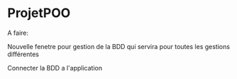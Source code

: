 # ProjetPOO
A faire: 

Nouvelle fenetre pour gestion de la BDD qui servira pour toutes les gestions différentes

Connecter la BDD a l'application
